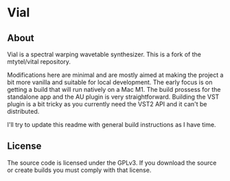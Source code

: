 # Vial

## About
Vial is a spectral warping wavetable synthesizer. This is a fork of the mtytel/vital repository. 

Modifications here are minimal and are mostly aimed at making the project a bit more vanilla and suitable for local development. 
The early focus is on getting a build that will run natively on a Mac M1. The build prossess for the standalone app and the AU plugin is very straightforward. Building the VST plugin is a bit tricky as you currently need the VST2 API and it can't be distributed. 

I'll try to update this readme with general build instructions as I have time.

## License
The source code is licensed under the GPLv3. If you download the source or create builds you must comply with that license.
